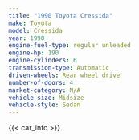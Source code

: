 ```yaml
---
title: "1990 Toyota Cressida"
make: Toyota
model: Cressida
year: 1990
engine-fuel-type: regular unleaded
engine-hp: 190
engine-cylinders: 6
transmission-type: Automatic
driven-wheels: Rear wheel drive
number-of-doors: 4
market-category: N/A
vehicle-size: Midsize
vehicle-style: Sedan
---
```


{{< car_info >}}
